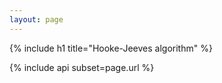 ```yaml
---
layout: page
---
```


{% include h1 title="Hooke-Jeeves algorithm" %}

{% include api subset=page.url %}

